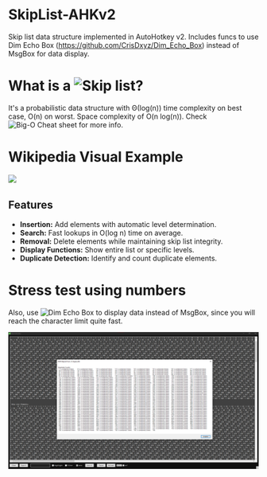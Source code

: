 # SkipList-AHKv2
Skip list data structure implemented in AutoHotkey v2. Includes funcs to use Dim Echo Box (https://github.com/CrisDxyz/Dim_Echo_Box) instead of MsgBox for data display.

# What is a ![Skip list](https://en.wikipedia.org/wiki/Skip_list)?
It's a probabilistic data structure with Θ(log(n)) time complexity on best case, O(n) on worst. Space complexity of O(n log(n)). Check ![Big-O Cheat sheet]("https://www.bigocheatsheet.com/") for more info.

# Wikipedia Visual Example

![](https://upload.wikimedia.org/wikipedia/commons/2/2c/Skip_list_add_element-en.gif)

## Features

- **Insertion:** Add elements with automatic level determination.
- **Search:** Fast lookups in O(log n) time on average.
- **Removal:** Delete elements while maintaining skip list integrity.
- **Display Functions:** Show entire list or specific levels.
- **Duplicate Detection:** Identify and count duplicate elements.

# Stress test using numbers
Also, use ![Dim Echo Box](https://github.com/CrisDxyz/Dim_Echo_Box) to display data instead of MsgBox, since you will reach the character limit quite fast.

![](https://github.com/CrisDxyz/SkipList-AHKv2/blob/main/img/AHKv2%20MsgBox%20Character%20limit%20vs%20DEB.png)

